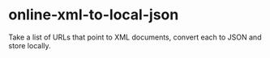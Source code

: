 # online-xml-to-local-json
Take a list of URLs that point to XML documents, convert each to JSON and store locally.
